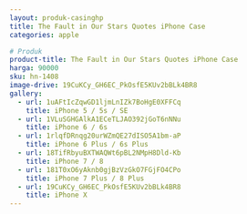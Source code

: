 ```yaml
---
layout: produk-casinghp
title: The Fault in Our Stars Quotes iPhone Case
categories: apple

# Produk
product-title: The Fault in Our Stars Quotes iPhone Case
harga: 90000
sku: hn-1408
image-drive: 19CuKCy_GH6EC_PkOsfE5KUv2bBLk4BR8
gallery:
  - url: 1uAFtIcZqwGD1ljmLnIZk7BoHgE0XFFCq
    title: iPhone 5 / 5s / SE
  - url: 1VLuSGHGAlkA1ECeTLJAO392jGoT6nNNu
    title: iPhone 6 / 6s
  - url: 1rlqfDRnqg20urWZmQE27dISO5A1bm-aP
    title: iPhone 6 Plus / 6s Plus
  - url: 18TifRbyuBXTWAQWt6pBL2NMpH8Dld-Kb
    title: iPhone 7 / 8
  - url: 181T0xO6yAknb0gjBzVzGkO7FGjFO4CPo
    title: iPhone 7 Plus / 8 Plus
  - url: 19CuKCy_GH6EC_PkOsfE5KUv2bBLk4BR8
    title: iPhone X
---
```

